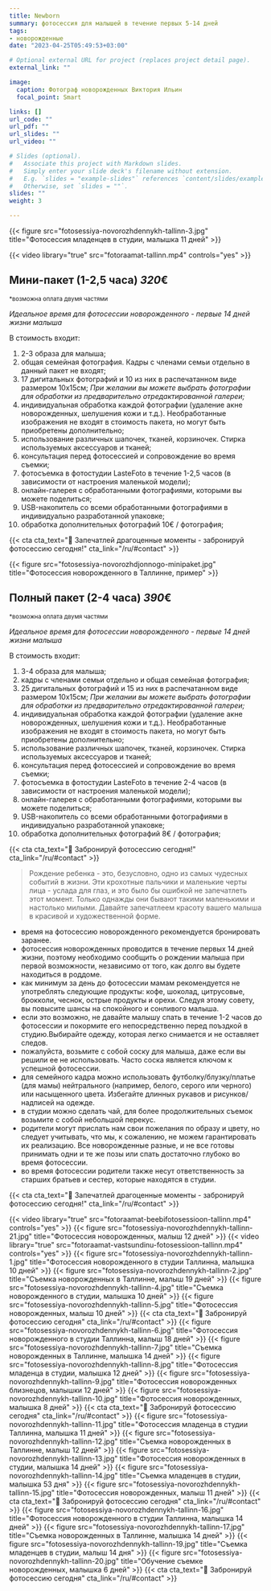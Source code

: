 ```yaml
---
title: Newborn
summary: фотосессия для малышей в течение первых 5-14 дней
tags:
- новорожденные
date: "2023-04-25T05:49:53+03:00"

# Optional external URL for project (replaces project detail page).
external_link: ""

image:
  caption: Фотограф новорожденных Виктория Ильин
  focal_point: Smart

links: []
url_code: ""
url_pdf: ""
url_slides: ""
url_video: ""

# Slides (optional).
#   Associate this project with Markdown slides.
#   Simply enter your slide deck's filename without extension.
#   E.g. `slides = "example-slides"` references `content/slides/example-slides.md`.
#   Otherwise, set `slides = ""`.
slides: ""
weight: 3

---
```

{{< figure src="fotosessiya-novorozhdennykh-tallinn-3.jpg" title="Фотосессия младенцев в студии, малышка 11 дней" >}}

{{< video library="true" src="fotoraamat-tallinn.mp4" controls="yes" >}}

## Мини-пакет (1-2,5 часа) *320*€ 
<small>*возможна оплата двумя частями</small>

*Идеальное время для фотосессии новорожденного - первые 14 дней жизни малыша*

В стоимость входит:
1. 2-3 образа для малыша;
2. общая семейная фотография. Кадры с членами семьи отдельно в данный пакет не входят;
3. 17 дигитальных фотографий и 10 из них в распечатанном виде размером 10х15см;
_При желании вы можете выбрать фотографии для обработки из предварительно отредактированной галереи;_
4. индивидуальная обработка каждой фотографии (удаление акне новорожденных, шелушения кожи и т.д.). Необработанные изображения не входят в стоимость пакета, но могут быть приобретены дополнительно;
5. использование различных шапочек, тканей, корзиночек. Стирка используемых аксессуаров и тканей;
6. консультация перед фотосессией и сопровождение во время съемки;
7. фотосъемка в фотостудии LasteFoto в течение 1-2,5 часов (в зависимости от настроения маленькой модели);
8. онлайн-галерея с обработанными фотографиями, которыми вы можете поделиться;
9. USB-накопитель со всеми обработанными фотографиями в индивидуально разработанной упаковке;
10. обработка дополнительных фотографий 10€ / фотография;

{{< cta cta_text="💛 Запечатлей драгоценные моменты - забронируй фотосессию сегодня!" cta_link="/ru/#contact" >}}

{{< figure src="fotosessiya-novorozhdjonnogo-minipaket.jpg" title="Фотосессия новорожденного в Таллинне, пример" >}}

## Полный пакет (2-4 часа) *390*€
<small>*возможна оплата двумя частями</small>

*Идеальное время для фотосессии новорожденного - первые 14 дней жизни малыша*

В стоимость входит:
1. 3-4 образа для малыша;
2. кадры с членами семьи отдельно и общая семейная фотография;
3. 25 дигитальных фотографий и 15 из них в распечатанном виде размером 10х15см;
_При желании вы можете выбрать фотографии для обработки из предварительно отредактированной галереи;_
4. индивидуальная обработка каждой фотографии (удаление акне новорожденных, шелушения кожи и т.д.). Необработанные изображения не входят в стоимость пакета, но могут быть приобретены дополнительно;
5. использование различных шапочек, тканей, корзиночек. Стирка используемых аксессуаров и тканей;
6. консультация перед фотосессией и сопровождение во время съемки;
7. фотосъемка в фотостудии LasteFoto в течение 2-4 часов (в зависимости от настроения маленькой модели);
8. онлайн-галерея с обработанными фотографиями, которыми вы можете поделиться;
9. USB-накопитель со всеми обработанными фотографиями в индивидуально разработанной упаковке;
10. обработка дополнительных фотографий 8€ / фотография;

{{< cta cta_text="💛 Забронируй фотосессию сегодня!" cta_link="/ru/#contact" >}}

> Рождение ребенка - это, безусловно, одно из самых чудесных событий в жизни. Эти крохотные пальчики и маленькие черты лица - услада для глаз, и это было бы ошибкой не запечатлеть этот момент. Только однажды они бывают такими маленькими и настолько милыми. Давайте запечатлеем красоту вашего малыша в красивой и художественной форме.

- время на фотосессию новорожденного рекомендуется бронировать заранее.
- фотосессия новорожденных проводится в течение первых 14 дней жизни, поэтому необходимо сообщить о рождении малыша при первой возможности, независимо от того, как долго вы будете находиться в роддоме.
- как минимум за день до фотосессии мамам рекомендуется не употреблять следующие продукты: кофе, шоколад, цитрусовые, брокколи, чеснок, острые продукты и орехи. Следуя этому совету, вы повысите шансы на спокойного и сонливого малыша.
- если это возможно, не давайте малышу спать в течение 1-2 часов до фотосессии и покормите его непосредственно перед поъздкой в студию.Выбирайте одежду, которая легко снимается и не оставляет следов. 
- пожалуйста, возьмите с собой соску для малыша, даже если вы решили ее не использовать. Часто соска является ключом к успешной фотосессии.
- для семейного кадра можно использовать футболку/блузку/платье (для мамы) нейтрального (например, белого, серого или черного) или насыщенного цвета. Избегайте длинных рукавов и рисунков/надписей на одежде.
- в студии можно сделать чай, для более продолжительных съемок возьмите с собой небольшой перекус.
- родители могут прислать нам свои пожелания по образу и цвету, но следует учитывать, что мы, к сожалению, не можем гарантировать их реализацию. Все новорожденные разные, и не все готовы принимать одни и те же позы или спать достаточно глубоко во время фотосессии.
- во время фотосессии родители также несут ответственность за старших братьев и сестер, которые находятся в студии.

{{< cta cta_text="💛 Запечатлей драгоценные моменты - забронируй фотосессию сегодня!" cta_link="/ru/#contact" >}}

{{< video library="true" src="fotoraamat-beebifotosessioon-tallinn.mp4" controls="yes" >}}
{{< figure src="fotosessiya-novorozhdennykh-tallinn-21.jpg" title="Фотосессия новорожденных, малыш 12 дней" >}}
{{< video library="true" src="fotoraamat-vastsundinu-fotosessioon-tallinn.mp4" controls="yes" >}}
{{< figure src="fotosessiya-novorozhdennykh-tallinn-1.jpg" title="Фотосессия новорожденного в студии Таллинна, малышка 10 дней" >}}
{{< figure src="fotosessiya-novorozhdennykh-tallinn-2.jpg" title="Съемка новорожденных в Таллинне, малыш 19 дней" >}}
{{< figure src="fotosessiya-novorozhdennykh-tallinn-4.jpg" title="Съемка новорожденного в студии, малышка 10 дней" >}}
{{< figure src="fotosessiya-novorozhdennykh-tallinn-5.jpg" title="Фотосессия новорожденных, малыш 10 дней" >}}
{{< cta cta_text="💛 Забронируй фотосессию сегодня" cta_link="/ru/#contact" >}}
{{< figure src="fotosessiya-novorozhdennykh-tallinn-6.jpg" title="Фотосессия новорожденного в студии Таллинна, малыш 18 дней" >}}
{{< figure src="fotosessiya-novorozhdennykh-tallinn-7.jpg" title="Съемка новорожденных в Таллинне, малышка 14 дней" >}}
{{< figure src="fotosessiya-novorozhdennykh-tallinn-8.jpg" title="Фотосессия младенца в студии, малышка 12 дней" >}}
{{< figure src="fotosessiya-novorozhdennykh-tallinn-9.jpg" title="Фотосессия новорожденных близнецов, малышки 12 дней" >}}
{{< figure src="fotosessiya-novorozhdennykh-tallinn-10.jpg" title="Фотосессия новорожденных, малышка 8 дней" >}}
{{< cta cta_text="💛 Забронируй фотосессию сегодня" cta_link="/ru/#contact" >}}
{{< figure src="fotosessiya-novorozhdennykh-tallinn-11.jpg" title="Фотосессия младенца в студии Таллинна, малышка 11 дней" >}}
{{< figure src="fotosessiya-novorozhdennykh-tallinn-12.jpg" title="Съемка новорожденных в Таллинне, малыш 12 дней" >}}
{{< figure src="fotosessiya-novorozhdennykh-tallinn-13.jpg" title="Фотосессия новорожденных в студии, малышка 14 дней" >}}
{{< figure src="fotosessiya-novorozhdennykh-tallinn-14.jpg" title="Съемка младенцев в студии, малышка 53 дня" >}}
{{< figure src="fotosessiya-novorozhdennykh-tallinn-15.jpg" title="Фотосессия новорожденных, малыш 11 дней" >}}
{{< cta cta_text="💛 Забронируй фотосессию сегодня" cta_link="/ru/#contact" >}}
{{< figure src="fotosessiya-novorozhdennykh-tallinn-16.jpg" title="Фотосессия новорожденного в студии Таллинна, малышка 14 дней" >}}
{{< figure src="fotosessiya-novorozhdennykh-tallinn-17.jpg" title="Съемка новорожденных в Таллинне, малышка 14 дней" >}}
{{< figure src="fotosessiya-novorozhdennykh-tallinn-19.jpg" title="Съемка младенцев в студии, малыш 14 дня" >}}
{{< figure src="fotosessiya-novorozhdennykh-tallinn-20.jpg" title="Обучение съемке новорожденных, малышка 6 дней" >}}
{{< cta cta_text="💛 Забронируй фотосессию сегодня" cta_link="/ru/#contact" >}}